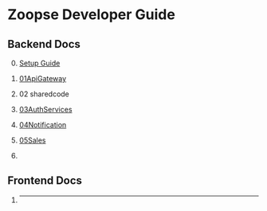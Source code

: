 # Zoopse Developer Guide

## Backend Docs
0. [Setup Guide](https://github.com/pandit-abhishek1/zoopsedocs/blob/main/backend/setup.md)
1. [01ApiGateway](https://github.com/pandit-abhishek1/zoopsedocs/tree/main/backend/01Gateway)
2. 02 sharedcode
3. [03AuthServices](https://github.com/pandit-abhishek1/zoopsedocs/tree/main/backend/03AuthServices)
4. [04Notification](https://github.com/pandit-abhishek1/zoopsedocs/tree/main/backend/04NotificationServices)
5. [05Sales](https://github.com/pandit-abhishek1/zoopsedocs/tree/main/backend/05SalesServices)

6. 


## Frontend Docs
1. ---
